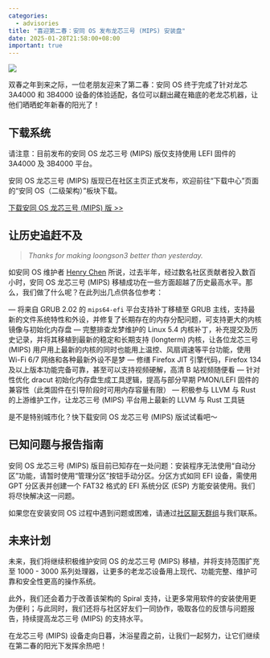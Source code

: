 ```yaml
---
categories:
  - advisories
title: "喜迎第二春：安同 OS 发布龙芯三号 (MIPS) 安装盘"
date: 2025-01-28T21:58:00+08:00
important: true
---
```


![](/assets/news/aosc-os-loongson3.png)

双春之年到来之际，一位老朋友迎来了第二春：安同 OS 终于完成了针对龙芯 3A4000 和 3B4000 设备的体验适配，各位可以翻出藏在箱底的老龙芯机器，让他们晒晒蛇年新春的阳光了！

下载系统
---

请注意：目前发布的安同 OS 龙芯三号 (MIPS) 版仅支持使用 LEFI 固件的 3A4000 及 3B4000 平台。

安同 OS 龙芯三号 (MIPS) 版现已在社区主页正式发布，欢迎前往“下载中心”页面的“安同 OS（二级架构）”板块下载。

[下载安同 OS 龙芯三号 (MIPS) 版 >>](https://aosc.io/download#otherDownload)

让历史追赶不及
---

> *Thanks for making loongson3 better than yesterday.*

如安同 OS 维护者 [Henry Chen](https://github.com/chenx97) 所说，过去半年，经过数名社区贡献者投入数百小时，安同 OS 龙芯三号 (MIPS) 移植成功在一些方面超越了历史最高水平。那么，我们做了什么呢？在此列出几点供各位参考：

— 将来自 GRUB 2.02 的 `mips64-efi` 平台支持补丁移植至 GRUB 主线，支持最新的文件系统特性和外设，并修复了长期存在的内存分配问题，可支持更大的内核镜像与初始化内存盘
— 完整排查龙梦维护的 Linux 5.4 内核补丁，补充提交及历史记录，并将其移植到最新的稳定和长期支持 (longterm) 内核，让各位龙芯三号 (MIPS) 用户用上最新的内核的同时也能用上温控、风扇调速等平台功能，使用 Wi-Fi 6/7 网络和各种最新外设不是梦
— 修缮 Firefox JIT 引擎代码，Firefox 134 及以上版本功能完备可靠，甚至可以支持视频硬解，高清 B 站视频随便看
— 针对性优化 dracut 初始化内存盘生成工具逻辑，提高与部分早期 PMON/LEFI 固件的兼容性（此类固件在引导阶段时可用内存容量有限）
— 积极参与 LLVM 与 Rust 的上游维护工作，让龙芯三号 (MIPS) 平台用上最新的 LLVM 与 Rust 工具链

是不是特别城市化？快下载安同 OS 龙芯三号 (MIPS) 版试试看吧～

已知问题与报告指南
---

安同 OS 龙芯三号 (MIPS) 版目前已知存在一处问题：安装程序无法使用“自动分区”功能，请暂时使用“管理分区”按钮手动分区。分区方式如同 EFI 设备，需使用 GPT 分区表并创建一个 FAT32 格式的 EFI 系统分区 (ESP) 方能安装使用。我们将尽快解决这一问题。

如果您在安装安同 OS 过程中遇到问题或困难，请通过[社区聊天群组](https://aosc.io/contact/)与我们联系。 

未来计划
---

未来，我们将继续积极维护安同 OS 的龙芯三号 (MIPS) 移植，并将支持范围扩充至 1000 - 3000 系列处理器，让更多的老龙芯设备用上现代、功能完整、维护可靠和安全性更高的操作系统。

此外，我们还会着力于改善该架构的 Spiral 支持，让更多常用软件的安装使用更为便利；与此同时，我们还将与社区好友们一同协作，吸取各位的反馈与问题报告，持续提高龙芯三号 (MIPS) 的支持水平。

在龙芯三号 (MIPS) 设备走向日暮，沐浴星霞之前，让我们一起努力，让它们继续在第二春的阳光下发挥余热吧！
